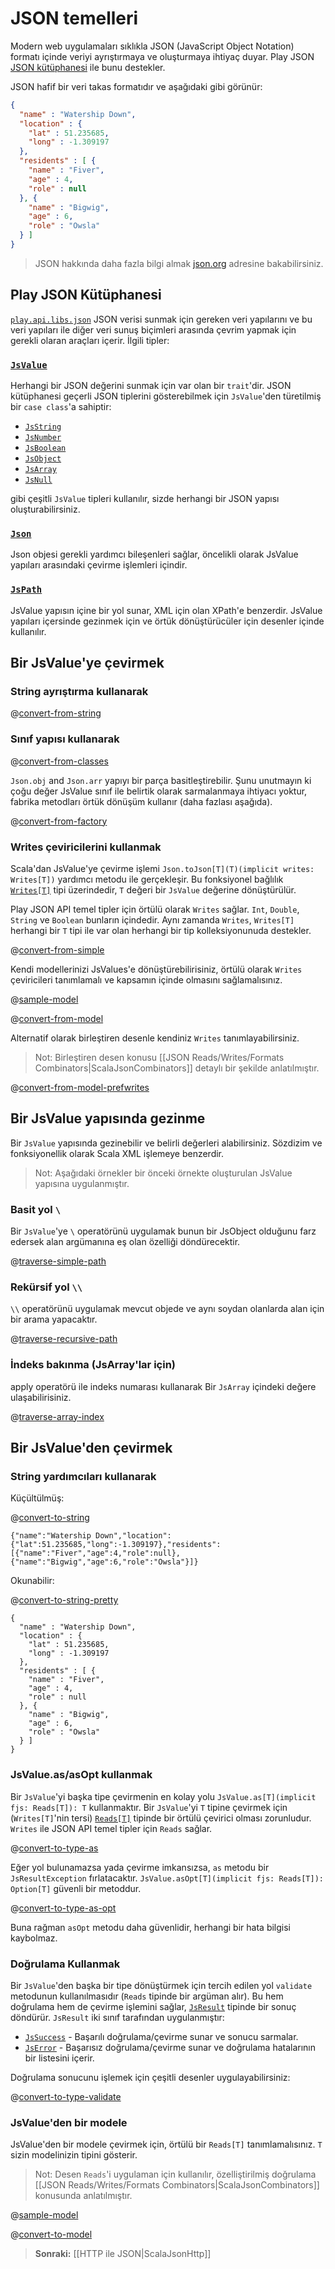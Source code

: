 <!--- Copyright (C) 2009-2013 Typesafe Inc. <http://www.typesafe.com> -->
# JSON temelleri

Modern web uygulamaları sıklıkla JSON (JavaScript Object Notation) formatı içinde veriyi ayrıştırmaya ve oluşturmaya ihtiyaç duyar. Play JSON [JSON kütüphanesi](api/scala/index.html#play.api.libs.json.package) ile bunu destekler.

JSON hafif bir veri takas formatıdır ve aşağıdaki gibi görünür:

```json
{
  "name" : "Watership Down",
  "location" : {
    "lat" : 51.235685,
    "long" : -1.309197
  },
  "residents" : [ {
    "name" : "Fiver",
    "age" : 4,
    "role" : null
  }, {
    "name" : "Bigwig",
    "age" : 6,
    "role" : "Owsla"
  } ]
}
```

> JSON hakkında daha fazla bilgi almak [json.org](http://json.org/) adresine bakabilirsiniz.

## Play JSON Kütüphanesi
[`play.api.libs.json`](api/scala/index.html#play.api.libs.json.package) JSON verisi sunmak için gereken veri yapılarını ve bu veri yapıları ile 
diğer veri sunuş biçimleri arasında çevrim yapmak için gerekli olaran araçları içerir. İlgili tipler:

### [`JsValue`](api/scala/index.html#play.api.libs.json.JsValue)

Herhangi bir JSON değerini sunmak için var olan bir `trait`'dir. JSON kütüphanesi geçerli JSON tiplerini gösterebilmek için `JsValue`'den türetilmiş bir `case class`'a sahiptir:

- [`JsString`](api/scala/index.html#play.api.libs.json.JsString)
- [`JsNumber`](api/scala/index.html#play.api.libs.json.JsNumber)
- [`JsBoolean`](api/scala/index.html#play.api.libs.json.JsBoolean)
- [`JsObject`](api/scala/index.html#play.api.libs.json.JsObject)
- [`JsArray`](api/scala/index.html#play.api.libs.json.JsArray)
- [`JsNull`](api/scala/index.html#play.api.libs.json.JsNull)

gibi çeşitli `JsValue` tipleri kullanılır, sizde herhangi bir JSON yapısı oluşturabilirsiniz.

### [`Json`](api/scala/index.html#play.api.libs.json.Json$)
Json objesi gerekli yardımcı bileşenleri sağlar, öncelikli olarak JsValue yapıları arasındaki çevirme işlemleri içindir.

### [`JsPath`](api/scala/index.html#play.api.libs.json.JsPath)
JsValue yapısın içine bir yol sunar, XML için olan XPath'e benzerdir. JsValue yapıları içersinde gezinmek için ve örtük dönüştürücüler için desenler içinde kullanılır.

## Bir JsValue'ye çevirmek

### String ayrıştırma kullanarak

@[convert-from-string](code/ScalaJsonSpec.scala)

### Sınıf yapısı kullanarak

@[convert-from-classes](code/ScalaJsonSpec.scala)

`Json.obj` and `Json.arr` yapıyı bir parça basitleştirebilir. Şunu unutmayın ki çoğu değer JsValue sınıf ile belirtik olarak sarmalanmaya ihtiyacı yoktur, fabrika metodları örtük dönüşüm kullanır (daha fazlası aşağıda).

@[convert-from-factory](code/ScalaJsonSpec.scala)

### Writes çeviricilerini kullanmak
Scala'dan JsValue'ye çevirme işlemi `Json.toJson[T](T)(implicit writes: Writes[T])` yardımcı metodu ile gerçekleşir. Bu fonksiyonel bağlılık [`Writes[T]`](api/scala/index.html#play.api.libs.json.Writes) tipi üzerindedir, `T` değeri bir `JsValue` değerine dönüştürülür. 

Play JSON API temel tipler için örtülü olarak `Writes` sağlar. `Int`, `Double`, `String` ve `Boolean` bunların içindedir. Aynı zamanda `Writes`, `Writes[T]` herhangi bir `T` tipi ile var olan herhangi bir tip kolleksiyonunuda destekler.

@[convert-from-simple](code/ScalaJsonSpec.scala)

Kendi modellerinizi JsValues'e dönüştürebilirisiniz, örtülü olarak `Writes` çeviricileri tanımlamalı ve kapsamın içinde olmasını sağlamalısınız.

@[sample-model](code/ScalaJsonSpec.scala)

@[convert-from-model](code/ScalaJsonSpec.scala)

Alternatif olarak birleştiren desenle kendiniz `Writes` tanımlayabilirsiniz.

> Not: Birleştiren desen konusu [[JSON Reads/Writes/Formats Combinators|ScalaJsonCombinators]] detaylı bir şekilde anlatılmıştır.

@[convert-from-model-prefwrites](code/ScalaJsonSpec.scala)

## Bir JsValue yapısında gezinme

Bir `JsValue` yapısında gezinebilir ve belirli değerleri alabilirsiniz. Sözdizim ve fonksiyonellik olarak Scala XML işlemeye benzerdir.

> Not: Aşağıdaki örnekler bir önceki örnekte oluşturulan JsValue yapısına uygulanmıştır.

### Basit yol `\` 
Bir `JsValue`'ye `\` operatörünü uygulamak bunun bir JsObject olduğunu farz edersek alan argümanına eş olan özelliği döndürecektir.

@[traverse-simple-path](code/ScalaJsonSpec.scala)

### Rekürsif yol `\\`
`\\` operatörünü uygulamak mevcut objede ve aynı soydan olanlarda alan için bir arama yapacaktır.

@[traverse-recursive-path](code/ScalaJsonSpec.scala)

### İndeks bakınma (JsArray'lar için)
apply operatörü ile indeks numarası kullanarak Bir `JsArray` içindeki değere ulaşabilirisiniz.

@[traverse-array-index](code/ScalaJsonSpec.scala)

## Bir JsValue'den çevirmek

### String yardımcıları kullanarak
Küçültülmüş:

@[convert-to-string](code/ScalaJsonSpec.scala)

```
{"name":"Watership Down","location":{"lat":51.235685,"long":-1.309197},"residents":[{"name":"Fiver","age":4,"role":null},{"name":"Bigwig","age":6,"role":"Owsla"}]}
```
Okunabilir:

@[convert-to-string-pretty](code/ScalaJsonSpec.scala)

```
{
  "name" : "Watership Down",
  "location" : {
    "lat" : 51.235685,
    "long" : -1.309197
  },
  "residents" : [ {
    "name" : "Fiver",
    "age" : 4,
    "role" : null
  }, {
    "name" : "Bigwig",
    "age" : 6,
    "role" : "Owsla"
  } ]
}
```

### JsValue.as/asOpt kullanmak

Bir `JsValue`'yi başka tipe çevirmenin en kolay yolu `JsValue.as[T](implicit fjs: Reads[T]): T` kullanmaktır. Bir `JsValue`'yi `T` tipine çevirmek için (`Writes[T]`'nin tersi) [`Reads[T]`](api/scala/index.html#play.api.libs.json.Reads) tipinde bir örtülü çevirici olması zorunludur. `Writes` ile JSON API temel tipler için `Reads` sağlar.

@[convert-to-type-as](code/ScalaJsonSpec.scala)

Eğer yol bulunamazsa yada çevirme imkansızsa, `as` metodu bir `JsResultException` fırlatacaktır. `JsValue.asOpt[T](implicit fjs: Reads[T]): Option[T]` güvenli bir metoddur.

@[convert-to-type-as-opt](code/ScalaJsonSpec.scala)

Buna rağman `asOpt` metodu daha güvenlidir, herhangi bir hata bilgisi kaybolmaz.

### Doğrulama Kullanmak
Bir `JsValue`'den başka bir tipe dönüştürmek için tercih edilen yol `validate` metodunun kullanılmasıdır (`Reads` tipinde bir argüman alır). Bu hem doğrulama hem de çevirme işlemini sağlar, [`JsResult`](api/scala/index.html#play.api.libs.json.JsResult) tipinde bir sonuç döndürür. `JsResult` iki sınıf tarafından uygulanmıştır:

- [`JsSuccess`](api/scala/index.html#play.api.libs.json.JsSuccess) - Başarılı doğrulama/çevirme sunar ve sonucu sarmalar.
- [`JsError`](api/scala/index.html#play.api.libs.json.JsError) - Başarısız doğrulama/çevirme sunar ve doğrulama hatalarının bir listesini içerir.

Doğrulama sonucunu işlemek için çeşitli desenler uygulayabilirsiniz:

@[convert-to-type-validate](code/ScalaJsonSpec.scala)

### JsValue'den bir modele

JsValue'den bir modele çevirmek için, örtülü bir `Reads[T]` tanımlamalısınız. `T` sizin modelinizin tipini gösterir.

> Not: Desen `Reads`'i uygulaman için kullanılır, özelliştirilmiş doğrulama [[JSON Reads/Writes/Formats Combinators|ScalaJsonCombinators]] konusunda anlatılmıştır.

@[sample-model](code/ScalaJsonSpec.scala)

@[convert-to-model](code/ScalaJsonSpec.scala)

> **Sonraki:** [[HTTP ile JSON|ScalaJsonHttp]]
